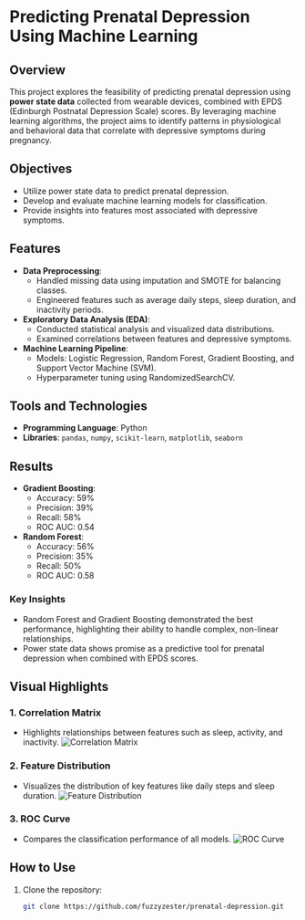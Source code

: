 # Predicting Prenatal Depression Using Machine Learning

## Overview
This project explores the feasibility of predicting prenatal depression using **power state data** collected from wearable devices, combined with EPDS (Edinburgh Postnatal Depression Scale) scores. By leveraging machine learning algorithms, the project aims to identify patterns in physiological and behavioral data that correlate with depressive symptoms during pregnancy.

## Objectives
- Utilize power state data to predict prenatal depression.
- Develop and evaluate machine learning models for classification.
- Provide insights into features most associated with depressive symptoms.

## Features
- **Data Preprocessing**:
  - Handled missing data using imputation and SMOTE for balancing classes.
  - Engineered features such as average daily steps, sleep duration, and inactivity periods.
- **Exploratory Data Analysis (EDA)**:
  - Conducted statistical analysis and visualized data distributions.
  - Examined correlations between features and depressive symptoms.
- **Machine Learning Pipeline**:
  - Models: Logistic Regression, Random Forest, Gradient Boosting, and Support Vector Machine (SVM).
  - Hyperparameter tuning using RandomizedSearchCV.

## Tools and Technologies
- **Programming Language**: Python
- **Libraries**: `pandas`, `numpy`, `scikit-learn`, `matplotlib`, `seaborn`

## Results
- **Gradient Boosting**:
  - Accuracy: 59%
  - Precision: 39%
  - Recall: 58%
  - ROC AUC: 0.54
- **Random Forest**:
  - Accuracy: 56%
  - Precision: 35%
  - Recall: 50%
  - ROC AUC: 0.58

### Key Insights
- Random Forest and Gradient Boosting demonstrated the best performance, highlighting their ability to handle complex, non-linear relationships.
- Power state data shows promise as a predictive tool for prenatal depression when combined with EPDS scores.

## Visual Highlights
### 1. **Correlation Matrix**
- Highlights relationships between features such as sleep, activity, and inactivity.
![Correlation Matrix](https://raw.githubusercontent.com/fuzzyzester/prenatal-depression/main/screenshots/correlation-matrix.png)

### 2. **Feature Distribution**
- Visualizes the distribution of key features like daily steps and sleep duration.
![Feature Distribution](https://raw.githubusercontent.com/fuzzyzester/prenatal-depression/main/screenshots/feature-distribution.png)

### 3. **ROC Curve**
- Compares the classification performance of all models.
![ROC Curve](https://raw.githubusercontent.com/fuzzyzester/prenatal-depression/main/screenshots/roc-curve.png)

## How to Use
1. Clone the repository:
   ```bash
   git clone https://github.com/fuzzyzester/prenatal-depression.git
